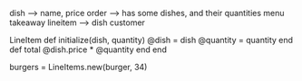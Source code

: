 dish --> name, price
order --> has some dishes, and their quantities
menu
takeaway
lineitem --> dish
customer

LineItem
def initialize(dish, quantity)
@dish = dish
@quantity = quantity
end
def total
@dish.price * @quantity
end
end

burgers = LineItems.new(burger, 34)

